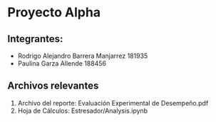 # Proyecto Alpha

## Integrantes:
- Rodrigo Alejandro Barrera Manjarrez 181935
- Paulina Garza Allende 188456

## Archivos relevantes
1. Archivo del reporte: Evaluación Experimental de Desempeño.pdf
2. Hoja de Cálculos: Estresador/Analysis.ipynb
